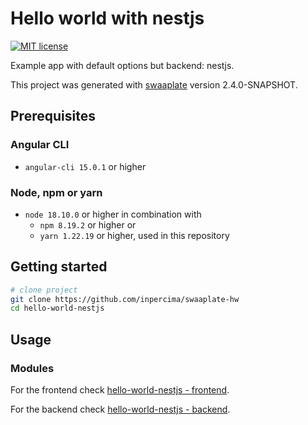 # Hello world with nestjs

[![MIT license](https://img.shields.io/badge/license-MIT-blue.svg)](./LICENSE.md)

Example app with default options but backend: nestjs.

This project was generated with [swaaplate](https://github.com/inpercima/swaaplate) version 2.4.0-SNAPSHOT.

## Prerequisites

### Angular CLI

* `angular-cli 15.0.1` or higher

### Node, npm or yarn

* `node 18.10.0` or higher in combination with
  * `npm 8.19.2` or higher or
  * `yarn 1.22.19` or higher, used in this repository

## Getting started

```bash
# clone project
git clone https://github.com/inpercima/swaaplate-hw
cd hello-world-nestjs
```

## Usage

### Modules

For the frontend check [hello-world-nestjs - frontend](./frontend).

For the backend check [hello-world-nestjs - backend](./backend).
